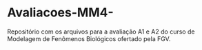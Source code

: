 # Avaliacoes-MM4-
Repositório com os arquivos para a avaliação A1 e A2 do curso de Modelagem de Fenômenos Biológicos ofertado pela FGV.
